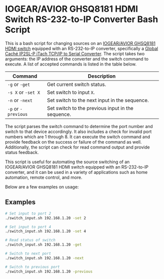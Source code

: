 # IOGEAR/AVIOR GHSQ8181 HDMI Switch RS-232-to-IP Converter Bash Script

This is a bash script for changing sources on an [IOGEAR/AVIOR GHSQ8181 HDMI switch](https://www.amazon.com/gp/product/B005S0YNNM/ref=ppx_yo_dt_b_search_asin_title?ie=UTF8&th=1) equipped with an RS-232-to-IP converter, specifically a [Global Caché IP2SL-P iTach TCP/IP to Serial Converter](https://www.amazon.com/gp/product/B003BFVNS4/ref=ppx_yo_dt_b_search_asin_title?ie=UTF8&psc=1). The script takes two arguments: the IP address of the converter and the switch command to execute. A list of accepted commands is listed in the table below.

| Command | Description |
| --- | --- |
| `-g` or `-get` | Get current switch status. |
| `-s X` or `-set X` | Set switch to input `X`. |
| `-n` or `-next` | Set switch to the next input in the sequence. |
| `-p` or `-previous` | Set switch to the previous input in the sequence. |

The script parses the switch command to determine the port number and switch to that device accordingly. It also includes a check for invalid port numbers which are 1 through 8. It can execute the switch command and provide feedback on the success or failure of the command as well. Additionally, the script can check for read command output and provide status feedback.

This script is useful for automating the source switching of an IOGEAR/AVIOR GHSQ8181 HDMI switch equipped with an RS-232-to-IP converter, and it can be used in a variety of applications such as home automation, remote control, and more.

Below are a few examples on usage:

## Examples

```bash
# Set input to port 2
./switch_input.sh 192.168.1.20 -set 2

# Set input to port 4
./switch_input.sh 192.168.1.20 -set 4

# Read status of switch
./switch_input.sh 192.168.1.20 -get

# Switch to next port
./switch_input.sh 192.168.1.20 -next

# Switch to previous port
./switch_input.sh 192.168.1.20 -previous
```
